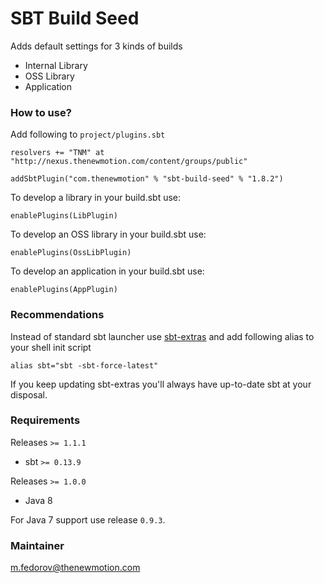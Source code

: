 # SBT Build Seed #

Adds default settings for 3 kinds of builds

- Internal Library 
- OSS Library
- Application


### How to use? ###

Add following to `project/plugins.sbt`
```
resolvers += "TNM" at "http://nexus.thenewmotion.com/content/groups/public"

addSbtPlugin("com.thenewmotion" % "sbt-build-seed" % "1.8.2")
```

To develop a library in your build.sbt use:
```
enablePlugins(LibPlugin)
```

To develop an OSS library in your build.sbt use:
```
enablePlugins(OssLibPlugin)
```

To develop an application in your build.sbt use:
```
enablePlugins(AppPlugin)
```

### Recommendations ###
Instead of standard sbt launcher use [sbt-extras](https://github.com/paulp/) and add following alias to your shell init script

`alias sbt="sbt -sbt-force-latest"`

If you keep updating sbt-extras you'll always have up-to-date sbt at your disposal.

### Requirements ###
Releases `>= 1.1.1` 

- sbt  `>= 0.13.9`

Releases `>= 1.0.0` 

- Java 8


For Java 7 support use release `0.9.3`.


### Maintainer ###
m.fedorov@thenewmotion.com
